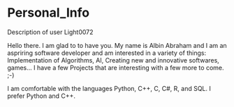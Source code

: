 # Personal_Info
Description of user Light0072


Hello there. I am glad to to have you. My name is Albin Abraham and I am an aspriring software developer and am interested in a variety of things: Implementation of Algorithms, AI, Creating new and innovative softwares, games... I have a few Projects that are interesting with a few more to come. ;-)

I am comfortable with the languages Python, C++, C, C#, R, and SQL. I prefer Python and C++. 
